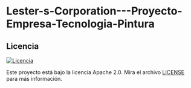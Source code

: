# Lester-s-Corporation---Proyecto-Empresa-Tecnologia-Pintura












## Licencia  

[![Licencia](https://img.shields.io/badge/Licencia-Apache%202.0-blue.svg)](LICENSE)

Este proyecto está bajo la licencia Apache 2.0. Mira el archivo [LICENSE](LICENSE) para más información.

